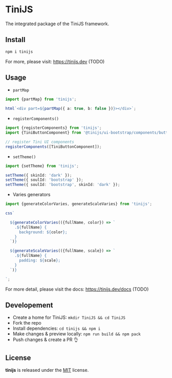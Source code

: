 # TiniJS 

The integrated package of the TiniJS framework.

## Install

```sh
npm i tinijs
```

For more, please visit: <https://tinijs.dev> (TODO)

## Usage

- `partMap`

```ts
import {partMap} from 'tinijs';

html`<div part=${partMap({ a: true, b: false })}></div>`;
```

- `registerComponents()`

```ts
import {registerComponents} from 'tinijs';
import {TiniButtonComponent} from '@tinijs/ui-bootstrap/components/button';

// register Tini UI components
registerComponents([TiniButtonComponent]);
```

- `setTheme()`

```ts
import {setTheme} from 'tinijs';

setTheme({ skinId: 'dark' });
setTheme({ soulId: 'bootstrap' });
setTheme({ soulId: 'bootstrap', skinId: 'dark' });
```

- Varies generators

```ts
import {generateColorVaries, generateScaleVaries} from 'tinijs';

css`

  ${generateColorVaries(({fullName, color}) => `
    .${fullName} {
      background: ${color};
    }
  `)}

  ${generateScaleVaries(({fullName, scale}) => `
    .${fullName} {
      padding: ${scale};
    }
  `)}

`;
```

For more detail, please visit the docs: <https://tinijs.dev/docs> (TODO)

## Developement

- Create a home for TiniJS: `mkdir TiniJS && cd TiniJS`
- Fork the repo
- Install dependencies: `cd tinijs && npm i`
- Make changes & preview locally: `npm run build && npm pack`
- Push changes & create a PR 👌

## License

**tinijs** is released under the [MIT](https://github.com/tinijs/tinijs/blob/master/LICENSE) license.
